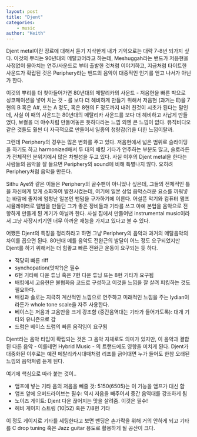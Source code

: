 ```yaml
---
layout: post
title: "Djent"
categories:
    - music
author: "Keith"
---
```


Djent metal이란 장르에 대해서 듣기 지삭한게 내가 기억으로는 대략 7-8년 되가지 싶다. 이것의 뿌리는 90년대의 메탈코어라고 하는데, Meshuggah라는 밴드가 저음현을 사정없이 몰아치는 연주/사운드로 부터 출발한 것처럼 이야기하고, 지금처럼 타이트한 사운드가 확립된 것은 Periphery라는 밴드의 음악이 대중적인 인기를 얻고 나서가 아닌가 한다. 

이것의 뿌리를 더 찾아들어가면 80년대의 메탈리카의 사운드 - 저음현을 빠른 박으로 싱코페이션을 넣어 치는 것 - 를 보다 더 헤비하게 만들기 위해서 저음현 (과거는 E)을 7현의 B 혹은 A#, 또는 A 정도, 혹은 8현의 F 정도까지 내려 친것이 시초가 된다는 말인데, 사실 이 때의 사운드는 80년대의 메탈리카 사운드를 보다 더 헤비하고 사납게 만들었다, 보컬을 더 야수처럼 만들어놓은 듯하다라는 느낌 외엔 큰 느낌이 없다. 뮤직비디오 같은 것들도 훨씬 더 자극적으로 만들어서 일종의 청량감(?)을 더한 느낌이랄까.

그런데 Periphery의 경우는 많은 변화를 주고 있다. 저음현에서 넓은 범위로 슬라이딩을 하기도 하고 harmonized해서 두 대의 배킹 기타가 연주하는 부분도 많고, 솔로라든가 전체적인 분위기에서 많은 차별성을 두고 있다. 사실 이후의 Djent metal을 한다는 사람들의 음악을 잘 들으면 Periphery의 sound에 비해 특별나지 않다. 오히려 Periphery처럼 음악을 만든다. 

Sithu Aye와 같은 이들은 Periphery의 골수팬이 아니었나 싶은데, 그들의 전체적인 틀을 자신에게 맞게 소화하여 발전시켰는데, 여기에 일본 상업 음악스러운 요소를 끼워넣는 바람에 졸지에 엄청난 일본인 팬덤을 구가하기에 이른다. 어설픈 악기와 컴퓨터 앰프 시뮬레이터로 앨범을 만들던 그가 좋은 장비들과 기타를 쓰고 아예 본업을 음악으로 전향하게 만들게 된 계기가 아닐까 한다. 사실 집에서 만들어낸 instrumental music이라서 그냥 사장시키기엔 너무 아까운 재능을 가지고 있다고 볼 수 있다.

어쨌든 Djent의 특징을 정리하라고 하면 그냥 Periphery의 음악과 과거의 메탈음악의 차이를 꼽으면 된다. 80년대 메틀 음악도 전완근의 발달이 어느 정도 요구되었지만 Djent를 하기 위해서는 더 힘좋고 빠른 전완근 운동이 요구되는 듯 하다.

- 적당히 빠른 riff
- synchopation(엇박?)은 필수
- 6현 기타에 다운 튜닝 혹은 7현 다운 튜닝 또는 8현 기타가 요구됨
- 배킹에서 고음현은 불협화음 코드로 구성하고 이것을 느낌을 잘 살려 피킹하는 것도 필요하다. 
- 배킹과 솔로는 지극히 계산적인 느낌으로 연주하고 미래적인 느낌을 주는 lydian이라든가 whole tone scale을 자주 사용한다. 
- 베이스는 저음과 고음만을 크게 강조함 (중간음역대는 기타가 들어가도록): 대개 기타와 유니즌으로 감
- 드럼은 베이스 드럼의 빠른 움직임이 요구됨

Djent라는 음악 타입이 확립되는 것은 그 음악 자체로도 의미가 있지만, 이 음악과 결합된 다른 음악 - 이를테면 Hybrid Music - 의 트랜드에도 영향을 미치게 된다. Djent가 대중화된 이후로는 예전 메탈리카시대때처럼 리프를 긁어대면 누가 들어도 한참 오래된 느낌의 음악처럼 듣게 된다. 

여기에 핵심으로 따라 붙는 것이..

- 앰프에 넣는 기타 음의 저음을 빼줄 것: 5150(6505)는 이 기능을 앰프가 대신 함
- 앰프 앞에 오버드라이브는 필수: 역시 저음을 빼주어서 중간 음역대를 강조하게 됨
- 노이즈 게이트: Djent 다운 끊어지는 맛을 살려줌. 이것은 필수!
- 헤비 게이지 스트링 (10|52) 혹은 7/8현 기타

이 정도 게이지로 기타를 세팅한다고 보면 밴딩은 손가락을 위해 거의 안하게 되고 기타를 C drop tuning 혹은 Jazz guitar 용도로 활용하게 될 공산이 크다. 